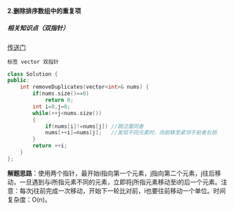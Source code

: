#### 2.删除排序数组中的重复项

##### 相关知识点（双指针）

[传送门](<https://leetcode-cn.com/problems/remove-duplicates-from-sorted-array/>)

`标签 vector 双指针`

```c++
class Solution {
public:
    int removeDuplicates(vector<int>& nums) {
        if(nums.size()==0)
            return 0;
        int i=0,j=0;
        while(++j<nums.size())
        {
            if(nums[i]!=nums[j]) //跳过雷同者
            nums[++i]=nums[j];   //发现不同元素时，向前移至紧邻于前者右侧
        }
        return ++i;      
    }
};
```

**解题思路**：使用两个指针，最开始i指向第一个元素，j指向第二个元素，j往后移动，一旦遇到与i所指元素不同的元素，立即将j所指元素移动至i的后一个元素。注意：每次j往前完成一次移动，开始下一轮比对前，i也要往前移动一个单位。时间复杂度：O(n)。

